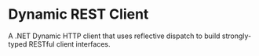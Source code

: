 # Dynamic REST Client

A .NET Dynamic HTTP client that uses reflective dispatch to build strongly-typed RESTful client interfaces.